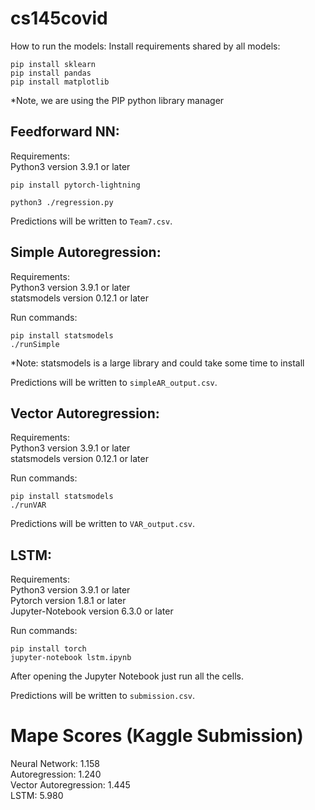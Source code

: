 # cs145covid

How to run the models:
Install requirements shared by all models:

```
pip install sklearn
pip install pandas
pip install matplotlib
```

*Note, we are using the PIP python library manager

## Feedforward NN:
Requirements:  
Python3 version 3.9.1 or later  
```
pip install pytorch-lightning
```
```
python3 ./regression.py
```
Predictions will be written to `Team7.csv`.

## Simple Autoregression: <br />
Requirements: <br />
Python3 version 3.9.1 or later <br />
statsmodels version 0.12.1 or later

Run commands: <br />
```
pip install statsmodels
./runSimple
```

*Note: statsmodels is a large library and could take some time to install

Predictions will be written to `simpleAR_output.csv`.

## Vector Autoregression:
Requirements: <br />
Python3 version 3.9.1 or later <br />
statsmodels version 0.12.1 or later

Run commands: <br />
```
pip install statsmodels 
./runVAR
```

Predictions will be written to `VAR_output.csv`.

## LSTM:
Requirements: <br />
Python3 version 3.9.1 or later <br />
Pytorch version 1.8.1 or later <br />
Jupyter-Notebook version 6.3.0 or later <br />

Run commands: <br />
```
pip install torch
jupyter-notebook lstm.ipynb
```
After opening the Jupyter Notebook just run all the cells.

Predictions will be written to `submission.csv`.


# Mape Scores (Kaggle Submission)  <br />
Neural Network: 1.158  <br />
Autoregression: 1.240  <br />
Vector Autoregression: 1.445  <br />
LSTM: 5.980
